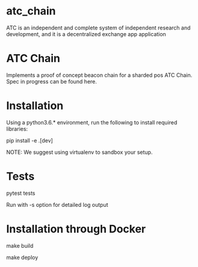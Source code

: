 # atc_chain

ATC is an independent and complete system of independent research and development, and it is a decentralized exchange app application

# ATC Chain

Implements a proof of concept beacon chain for a sharded pos ATC Chain. Spec in progress can be found here.

# Installation

Using a python3.6.* environment, run the following to install required libraries:

   pip install -e .[dev]
  
NOTE: We suggest using virtualenv to sandbox your setup.

# Tests

pytest tests

Run with -s option for detailed log output

# Installation through Docker

make build

make deploy

